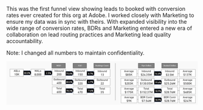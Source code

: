 This was the first funnel view showing leads to booked with conversion rates ever created for this org at Adobe. I worked closely with Marketing to ensure my data was in sync with theirs. With expanded visibility into the wide range of conversion rates, BDRs and Marketing entered a new era of collaboration on lead routing practices and Marketing lead quality accountability. 

Note: I changed all numbers to maintain confidentiality. 


![My Image](images/Funnel_Lead_To_Booked.PNG)
